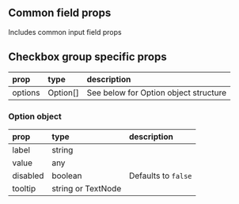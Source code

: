 ## Common field props

Includes common input field props

## Checkbox group specific props

| prop    | type     | description                           |
|:--------|:---------|:--------------------------------------|
| options | Option[] | See below for Option object structure |

### Option object

| prop     | type     | description         |
|:---------|:---------|:--------------------|
| label    | string   |                     |
| value    | any      |                     |
| disabled | boolean  | Defaults to `false` |
| tooltip  | string or TextNode |          |
